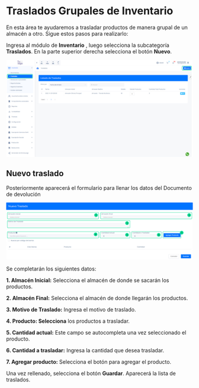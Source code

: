 # Traslados Grupales de Inventario

En esta área te ayudaremos a trasladar productos de manera grupal de un almacén a otro. Sigue estos pasos para realizarlo:

Ingresa al módulo de **Inventario** , luego selecciona la subcategoría **Traslados**. En la parte superior derecha selecciona el botón **Nuevo**.

![Alt text](img/Traslados_Grupales_de_Inventario_01.jpg)
## Nuevo traslado
Posteriormente aparecerá el formulario para llenar los datos del Documento de devolución

![Alt text](img/Traslados_Grupales_de_Inventario_02.jpg)

Se completarán los siguientes datos:

**1.  Almacén Inicial:** Selecciona el almacén de donde se sacarán los productos.

**2.  Almacén Final:** Selecciona el almacén de donde llegarán los productos.

**3.  Motivo de Traslado:** Ingresa el motivo de traslado.

**4.  Producto: Selecciona** los productos a trasladar.

**5.  Cantidad actual:** Este campo se autocompleta una vez seleccionado el producto.

**6.  Cantidad a trasladar:** Ingresa la cantidad que desea trasladar. 

**7.  Agregar producto:** Selecciona el botón para agregar el producto.

 

Una vez rellenado, selecciona el botón **Guardar**. Aparecerá la lista de traslados.

